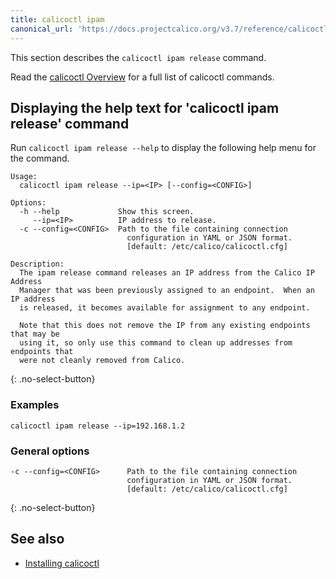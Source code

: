```yaml
---
title: calicoctl ipam
canonical_url: 'https://docs.projectcalico.org/v3.7/reference/calicoctl/commands/ipam/release'
---
```


This section describes the `calicoctl ipam release` command.

Read the [calicoctl Overview]({{site.baseurl}}/{{page.version}}/reference/calicoctl/) for a full list of calicoctl commands.

## Displaying the help text for 'calicoctl ipam release' command

Run `calicoctl ipam release --help` to display the following help menu for the
command.

```
Usage:
  calicoctl ipam release --ip=<IP> [--config=<CONFIG>]

Options:
  -h --help             Show this screen.
     --ip=<IP>          IP address to release.
  -c --config=<CONFIG>  Path to the file containing connection
                          configuration in YAML or JSON format.
                          [default: /etc/calico/calicoctl.cfg]

Description:
  The ipam release command releases an IP address from the Calico IP Address
  Manager that was been previously assigned to an endpoint.  When an IP address
  is released, it becomes available for assignment to any endpoint.

  Note that this does not remove the IP from any existing endpoints that may be
  using it, so only use this command to clean up addresses from endpoints that
  were not cleanly removed from Calico.
```
{: .no-select-button}

### Examples

```
calicoctl ipam release --ip=192.168.1.2
```

### General options

```
-c --config=<CONFIG>      Path to the file containing connection
                          configuration in YAML or JSON format.
                          [default: /etc/calico/calicoctl.cfg]
```
{: .no-select-button}

## See also

-  [Installing calicoctl]({{site.baseurl}}/{{page.version}}/getting-started/calicoctl/install)
